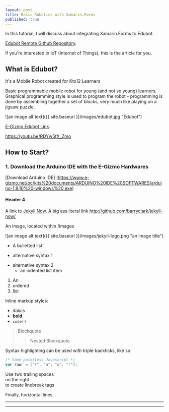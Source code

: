 ```yaml
---
layout: post
title: Basic Robotics with Xamarin.Forms
published: true
---
```

In this tutorial, I will discuss about integrating Xamarin.Forms to Edubot. 

[Edubot Remote Github Repository](https://github.com/xambuddy/EdubotRemote).

If you're interested in IoT (Internet of Things), this is the article for you.

## What is Edubot?
It's a Mobile Robot created for Kto12 Learners

Basic programmable mobile robot for young (and not so young) learners. Graphical programming style is used to program the robot - programming is done by assembling together a set of blocks, very much like playing on a jigsaw puzzle.

![an image alt text]({{ site.baseurl }}/images/edubot.jpg "Edubot")

[E-Gizmo Edubot Link](https://www.e-gizmo.net/oc/index.php?route=product/product&product_id=1404).

https://youtu.be/RDYw5fX_Zmo

## How to Start?
### 1. Download the Arduino IDE with the E-Gizmo Hardwares
[Download Arduino IDE] (https://www.e-gizmo.net/oc/kits%20documents/ARDUINO%20IDE%20SOFTWARES/arduino-1.8.10%20-windows%20.exe)



#### Header 4

A link to [Jekyll Now](http://github.com/barryclark/jekyll-now/). A big ass literal link <http://github.com/barryclark/jekyll-now/>

An image, located within /images

![an image alt text]({{ site.baseurl }}/images/jekyll-logo.png "an image title")

* A bulletted list
- alternative syntax 1
+ alternative syntax 2
  - an indented list item

1. An
2. ordered
3. list

Inline markup styles:

- _italics_
- **bold**
- `code()`

> Blockquote
>> Nested Blockquote

Syntax highlighting can be used with triple backticks, like so:

```javascript
/* Some pointless Javascript */
var rawr = ["r", "a", "w", "r"];
```

Use two trailing spaces  
on the right  
to create linebreak tags  

Finally, horizontal lines

----
****
